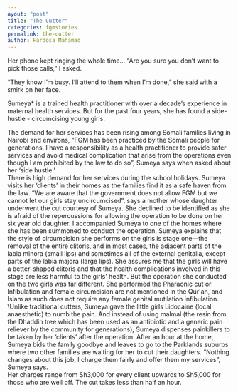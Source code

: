 ```yaml
---
ayout: "post"
title: "The Cutter"
categories: fgmstories
permalink: the-cutter
author: Fardosa Mahamad
---
```



Her phone kept ringing the whole time... “Are you sure you don’t want to pick those calls,” I asked. 

“They know I’m busy. I’ll attend to them when I’m done,” she said with a smirk on her face. 

Sumeya* is a trained health practitioner with over a decade’s experience in maternal health services. But for the past four years, she has found a side-hustle - circumcising young girls. 

The demand for her services has been rising among Somali families living in Nairobi and environs,
“FGM has been practiced by the Somali people for generations. I have a responsibility as a health practitioner to provide safer services and avoid medical complication that arise from the operations even though I am prohibited by the law to do so”, Sumeya says when asked about her ‘side hustle.’  
There is high demand for her services during the school holidays. Sumeya visits her ‘clients’ in their homes as the families find it as a safe haven from the law. “We are aware that the government does not allow FGM but we cannot let our girls stay uncircumcised”, says a mother whose daughter underwent the cut courtesy of Sumeya. She declined to be identified as she is afraid of the repercussions for allowing the operation to be done on her six year old daughter.
I accompanied Sumeya to one of the homes where she has been summoned to conduct the operation. Sumeya explains that the style of circumcision she performs on the girls is stage one—the removal of the entire clitoris, and in most cases, the adjacent parts of the labia minora (small lips) and sometimes all of the external genitalia, except parts of the labia majora (large lips). She assures me that the girls will have a better-shaped clitoris and that the health complications involved in this stage are less harmful to the girls’ health.
But the operation she conducted on the two girls was far different. She  performed the Pharaonic cut or Infibulation and female circumcision are not mentioned in the Qur'an, and Islam as such does not require any female genital mutilation infibulation. \Unlike traditional cutters, Sumeya gave the little girls Lidocaine (local anaesthetic) to numb the pain. And instead of using malmal (the resin from the Dhaddin tree which has been used as an antibiotic and a generic pain reliever by the community for generations), Sumeya dispenses painkillers to be taken by her ‘clients’ after the operation.
After an hour at the home, Sumeya bids the family goodbye and leaves to go to the Parklands suburbs where two other families are waiting for her to cut their daughters.
“Nothing changes about this job, I charge them fairly and offer them my services”, Sumeya says.  
Her charges range from Sh3,000 for every client upwards to Sh5,000 for those who are well off. The cut takes less than half an hour.